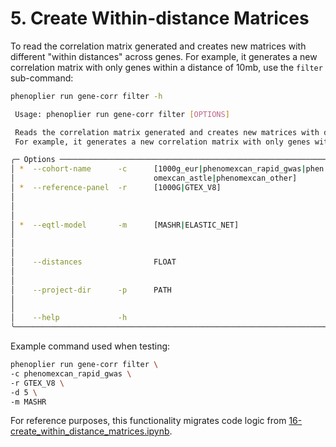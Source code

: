 # 5. Create Within-distance Matrices

To read the correlation matrix generated and creates new matrices with different "within distances" across genes. For example, it generates a new correlation matrix with only genes within a distance of 10mb, use the `filter` sub-command:

```bash
phenoplier run gene-corr filter -h

 Usage: phenoplier run gene-corr filter [OPTIONS]

 Reads the correlation matrix generated and creates new matrices with different "within distances" across genes.
 For example, it generates a new correlation matrix with only genes within a distance of 10mb.

╭─ Options ─────────────────────────────────────────────────────────────────────────────────────────────────────╮
│ *  --cohort-name      -c      [1000g_eur|phenomexcan_rapid_gwas|phen  Cohort name [default: None] [required]  │
│                               omexcan_astle|phenomexcan_other]                                                │
│ *  --reference-panel  -r      [1000G|GTEX_V8]                         Reference panel such as 1000G or        │
│                                                                       GTEX_V8                                 │
│                                                                       [default: None]                         │
│                                                                       [required]                              │
│ *  --eqtl-model       -m      [MASHR|ELASTIC_NET]                     Prediction models such as MASHR or      │
│                                                                       ELASTIC_NET                             │
│                                                                       [default: None]                         │
│                                                                       [required]                              │
│    --distances                FLOAT                                   List of distances to generate           │
│                                                                       correlation matrices for                │
│                                                                       [default: 10, 5, 2]                     │
│    --project-dir      -p      PATH                                    Project directory                       │
│                                                                       [default:                               │
│                                                                       /home/haoyu/_database/projs/phenoplier… │
│    --help             -h                                              Show this message and exit.             │
╰───────────────────────────────────────────────────────────────────────────────────────────────────────────────╯
```

Example command used when testing:

```bash
phenoplier run gene-corr filter \
-c phenomexcan_rapid_gwas \
-r GTEX_V8 \
-d 5 \
-m MASHR 
```

For reference purposes, this functionality migrates code logic from [16-create\_within\_distance\_matrices.ipynb](https://github.com/pivlab/phenoplier/blob/main/nbs/15\_gsa\_gls/16-create\_within\_distance\_matrices.ipynb).
